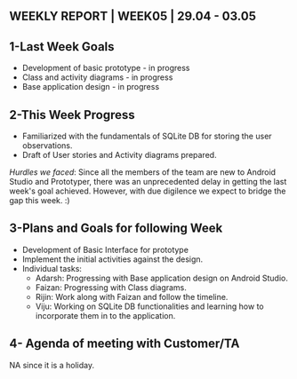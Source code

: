 ## WEEKLY REPORT | WEEK05 | 29.04 - 03.05

## 1-Last Week Goals 

 * Development of basic prototype - in progress
 * Class and activity diagrams - in progress
 * Base application design - in progress

## 2-This Week Progress

* Familiarized with the fundamentals of SQLite DB for storing the user observations. 
* Draft of User stories and Activity diagrams prepared.

*Hurdles we faced*: Since all the members of the team are new to Android Studio and Prototyper, there was an unprecedented delay in getting the last week's goal achieved. However, with due digilence we expect to bridge the gap this week. :) 

## 3-Plans and Goals for following Week

* Development of Basic Interface for prototype
* Implement the initial activities against the design.
* Individual tasks:
  * Adarsh: Progressing with Base application design on Android Studio.
  * Faizan: Progressing with Class diagrams.
  * Rijin: Work along with Faizan and follow the timeline.
  * Viju: Working on SQLite DB functionalities and learning how to incorporate them in to the application.
 
## 4- Agenda of meeting with Customer/TA

NA since it is a holiday.  
